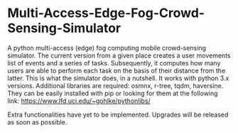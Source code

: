 # Multi-Access-Edge-Fog-Crowd-Sensing-Simulator
A python multi-access (edge) fog computing mobile crowd-sensing simulator. The current version from a given place creates a user movements list of events and a series of tasks. Subsequently, it computes how many users are able to perform each task on the basis of their distance from the latter. This is what the simulator does, in a nutshell.
It works with python 3.x versions.
Additional libraries are required: osmnx, r-tree, tqdm, haversine. They can be easily installed with pip or looking for them at the following link: https://www.lfd.uci.edu/~gohlke/pythonlibs/

Extra functionalities have yet to be implemented. Upgrades will be released as soon as possible.
